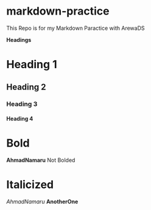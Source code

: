 # markdown-practice
This Repo is for my Markdown Paractice with ArewaDS

**Headings**
# Heading 1
## Heading 2
### Heading 3
#### Heading 4

# Bold

**AhmadNamaru**
Not Bolded

# Italicized

*AhmadNamaru*
__AnotherOne__
